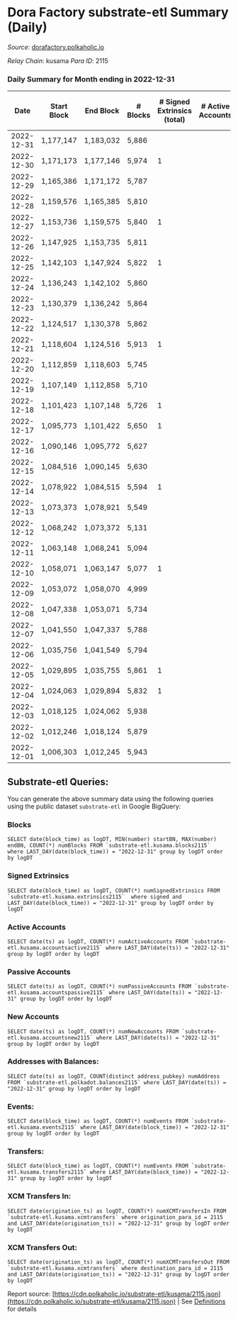 # Dora Factory substrate-etl Summary (Daily)

_Source_: [dorafactory.polkaholic.io](https://dorafactory.polkaholic.io)

*Relay Chain*: kusama
*Para ID*: 2115



### Daily Summary for Month ending in 2022-12-31


| Date | Start Block | End Block | # Blocks | # Signed Extrinsics (total) | # Active Accounts | # Passive | # New | # Addresses with Balances | # Events | # Transfers | # XCM Transfers In | # XCM Transfers Out | Issues | 
| ---- | ----------- | --------- | -------- | --------------------------- | ----------------- | --------- | ----- | ------------------------- | -------- | ----------- | ------------------ | ------------------- | ------ |
| 2022-12-31 | 1,177,147 | 1,183,032 | 5,886 |  |  |  |  | 372 | 11,776 |   |   |   |  |
| 2022-12-30 | 1,171,173 | 1,177,146 | 5,974 | 1 |  |  |  | 372 | 11,958 | 1  |   |   |  |
| 2022-12-29 | 1,165,386 | 1,171,172 | 5,787 |  |  |  |  | 372 | 11,577 |   |   |   |  |
| 2022-12-28 | 1,159,576 | 1,165,385 | 5,810 |  |  |  |  | 372 | 11,623 |   |   |   |  |
| 2022-12-27 | 1,153,736 | 1,159,575 | 5,840 | 1 |  |  |  | 372 | 11,691 | 1  |   |   |  |
| 2022-12-26 | 1,147,925 | 1,153,735 | 5,811 |  |  |  |  | 372 | 11,625 |   |   |   |  |
| 2022-12-25 | 1,142,103 | 1,147,924 | 5,822 | 1 |  |  |  | 372 | 11,654 | 1  |   |   |  |
| 2022-12-24 | 1,136,243 | 1,142,102 | 5,860 |  |  |  |  | 372 | 11,723 |   |   |   |  |
| 2022-12-23 | 1,130,379 | 1,136,242 | 5,864 |  |  |  |  | 372 | 11,732 |   |   |   |  |
| 2022-12-22 | 1,124,517 | 1,130,378 | 5,862 |  |  |  |  |  | 11,727 |   |   |   |  |
| 2022-12-21 | 1,118,604 | 1,124,516 | 5,913 | 1 |  |  |  |  | 11,836 | 1  |   |   |  |
| 2022-12-20 | 1,112,859 | 1,118,603 | 5,745 |  |  |  |  | 372 | 11,493 |   |   |   |  |
| 2022-12-19 | 1,107,149 | 1,112,858 | 5,710 |  |  |  |  | 372 | 11,423 |   |   |   |  |
| 2022-12-18 | 1,101,423 | 1,107,148 | 5,726 | 1 |  |  |  | 372 | 11,463 | 1  |   |   |  |
| 2022-12-17 | 1,095,773 | 1,101,422 | 5,650 | 1 |  |  |  | 372 | 11,310 | 1  |   |   |  |
| 2022-12-16 | 1,090,146 | 1,095,772 | 5,627 |  |  |  |  | 372 | 11,257 |   |   |   |  |
| 2022-12-15 | 1,084,516 | 1,090,145 | 5,630 |  |  |  |  | 372 | 11,263 |   |   |   |  |
| 2022-12-14 | 1,078,922 | 1,084,515 | 5,594 | 1 |  |  |  | 372 | 11,198 | 1  |   |   |  |
| 2022-12-13 | 1,073,373 | 1,078,921 | 5,549 |  |  |  |  | 372 | 11,101 |   |   |   |  |
| 2022-12-12 | 1,068,242 | 1,073,372 | 5,131 |  |  |  |  | 372 | 10,265 |   |   |   |  |
| 2022-12-11 | 1,063,148 | 1,068,241 | 5,094 |  |  |  |  | 372 | 10,191 |   |   |   |  |
| 2022-12-10 | 1,058,071 | 1,063,147 | 5,077 | 1 |  |  |  | 372 | 10,163 | 1  |   |   |  |
| 2022-12-09 | 1,053,072 | 1,058,070 | 4,999 |  |  |  |  | 373 | 10,000 |   |   |   |  |
| 2022-12-08 | 1,047,338 | 1,053,071 | 5,734 |  |  |  |  | 373 | 11,472 |   |   |   |  |
| 2022-12-07 | 1,041,550 | 1,047,337 | 5,788 |  |  |  |  | 373 | 11,579 |   |   |   |  |
| 2022-12-06 | 1,035,756 | 1,041,549 | 5,794 |  |  |  |  | 373 | 11,591 |   |   |   |  |
| 2022-12-05 | 1,029,895 | 1,035,755 | 5,861 | 1 |  |  |  | 373 | 11,732 | 1  |   |   |  |
| 2022-12-04 | 1,024,063 | 1,029,894 | 5,832 | 1 |  |  |  | 373 | 11,675 | 1  |   |   |  |
| 2022-12-03 | 1,018,125 | 1,024,062 | 5,938 |  |  |  |  | 373 | 11,879 |   |   |   |  |
| 2022-12-02 | 1,012,246 | 1,018,124 | 5,879 |  |  |  |  | 373 | 11,761 |   |   |   |  |
| 2022-12-01 | 1,006,303 | 1,012,245 | 5,943 |  |  |  |  | 373 | 11,889 |   |   |   |  |

## Substrate-etl Queries:
You can generate the above summary data using the following queries using the public dataset `substrate-etl` in Google BigQuery:


### Blocks
```
SELECT date(block_time) as logDT, MIN(number) startBN, MAX(number) endBN, COUNT(*) numBlocks FROM `substrate-etl.kusama.blocks2115`  where LAST_DAY(date(block_time)) = "2022-12-31" group by logDT order by logDT
```


### Signed Extrinsics
```
SELECT date(block_time) as logDT, COUNT(*) numSignedExtrinsics FROM `substrate-etl.kusama.extrinsics2115`  where signed and LAST_DAY(date(block_time)) = "2022-12-31" group by logDT order by logDT
```


### Active Accounts
```
SELECT date(ts) as logDT, COUNT(*) numActiveAccounts FROM `substrate-etl.kusama.accountsactive2115` where LAST_DAY(date(ts)) = "2022-12-31" group by logDT order by logDT
```


### Passive Accounts
```
SELECT date(ts) as logDT, COUNT(*) numPassiveAccounts FROM `substrate-etl.kusama.accountspassive2115` where LAST_DAY(date(ts)) = "2022-12-31" group by logDT order by logDT
```


### New Accounts
```
SELECT date(ts) as logDT, COUNT(*) numNewAccounts FROM `substrate-etl.kusama.accountsnew2115` where LAST_DAY(date(ts)) = "2022-12-31" group by logDT order by logDT
```


### Addresses with Balances:
```
SELECT date(ts) as logDT, COUNT(distinct address_pubkey) numAddress FROM `substrate-etl.polkadot.balances2115` where LAST_DAY(date(ts)) = "2022-12-31" group by logDT order by logDT
```


### Events:
```
SELECT date(block_time) as logDT, COUNT(*) numEvents FROM `substrate-etl.kusama.events2115` where LAST_DAY(date(block_time)) = "2022-12-31" group by logDT order by logDT
```


### Transfers:
```
SELECT date(block_time) as logDT, COUNT(*) numEvents FROM `substrate-etl.kusama.transfers2115` where LAST_DAY(date(block_time)) = "2022-12-31" group by logDT order by logDT
```


### XCM Transfers In:
```
SELECT date(origination_ts) as logDT, COUNT(*) numXCMTransfersIn FROM `substrate-etl.kusama.xcmtransfers` where origination_para_id = 2115 and LAST_DAY(date(origination_ts)) = "2022-12-31" group by logDT order by logDT
```


### XCM Transfers Out:
```
SELECT date(origination_ts) as logDT, COUNT(*) numXCMTransfersOut FROM `substrate-etl.kusama.xcmtransfers` where destination_para_id = 2115 and LAST_DAY(date(origination_ts)) = "2022-12-31" group by logDT order by logDT
```



Report source: [https://cdn.polkaholic.io/substrate-etl/kusama/2115.json](https://cdn.polkaholic.io/substrate-etl/kusama/2115.json) | See [Definitions](/DEFINITIONS.md) for details
